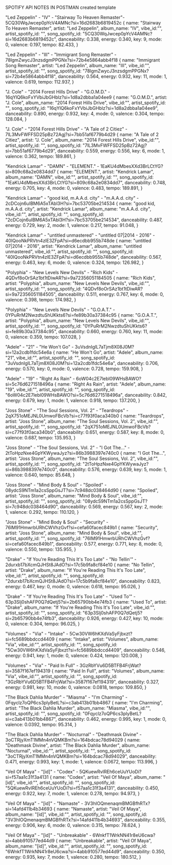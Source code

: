 SPOTIFY API NOTES IN POSTMAN created template

"Led Zeppelin" - "IV" - "Stairway To Heaven Remaster"-  5CQ30WqJwcep0pYcV4AMNc?si=16d2683b6819452c 
{
    name: "Stairway To Heaven Remaster",
    artist: "Led Zeppelin",
    album_name: "IV",
    vibe_id:"",
    artist_spotify_id: "",
    song_spotify_id: "5CQ30WqJwcep0pYcV4AMNc?si=16d2683b6819452c",
    danceability: 0.338,
    energy: 0.340,
    key: 9,
    mode: 0,
    valence: 0.197,
    tempo: 82.433,
}


"Led Zeppelin" - "III" - "Immigrant Song Remaster" - 78lgmZwycJ3nzsdgmPPGNx?si=72b4e5864abb4f18
{
    name: "Immigrant Song Remaster",
    artist: "Led Zeppelin",
    album_name: "III",
    vibe_id:"",
    artist_spotify_id: "",
    song_spotify_id: "78lgmZwycJ3nzsdgmPPGNx?si=72b4e5864abb4f18",
    danceability: 0.564,
    energy: 0.932,
    key: 11,
    mode: 1,
    valence: 0.619,
    tempo: 112.937,
}

"J. Cole" - "2014 Forest Hills Drive" - "G.O.M.D." - 16qYlQ6koFxYVbiJbGHblz?si=1d8a2dbba1a04ee9
{
    name: "G.O.M.D.",
    artist: "J. Cole",
    album_name: "2014 Forest Hills Drive",
    vibe_id:"",
    artist_spotify_id: "",
    song_spotify_id: "16qYlQ6koFxYVbiJbGHblz?si=1d8a2dbba1a04ee9",
    danceability: 0.890,
    energy: 0.932,
    key: 4,
    mode: 0,
    valence: 0.304,
    tempo: 128.084,
}

"J. Cole" - "2014 Forest Hills Drive" - "A Tale of 2 Citiez" -  7lL3MvFWFFSD25pBz72Agj?si=7bb51af6779b4d29
{
    name: "A Tale of 2 Citiez",
    artist: "J. Cole",
    album_name: "2014 Forest Hills Drive",
    vibe_id:"",
    artist_spotify_id: "",
    song_spotify_id: "7lL3MvFWFFSD25pBz72Agj?si=7bb51af6779b4d29",
    danceability: 0.559,
    energy: 0.556,
    key: 6,
    mode: 1,
    valence: 0.362,
    tempo: 189.861,
}

"Kendrick Lamar" - "DAMN" - "ELEMENT." - 1EaKU4dMbesXXd3BrLCtYG?si=809c68a2e0834dd7
{
    name: "ELEMENT.",
    artist: "Kendrick Lamar",
    album_name: "DAMN",
    vibe_id:"",
    artist_spotify_id: "",
    song_spotify_id: "1EaKU4dMbesXXd3BrLCtYG?si=809c68a2e0834dd7",
    danceability: 0.748,
    energy: 0.705,
    key: 4,
    mode: 0,
    valence: 0.483,
    tempo: 189.891,
}

"Kendrick Lamar" - "good kid, m.A.A.d. city" - "m.A.A.d. city" - 2cDCojn6uIBM6A5xTAbl3H?si=7bc53705be214534
{
    name: "good kid, m.A.A.d. city",
    artist: "Kendrick Lamar",
    album_name: "m.A.A.d. city",
    vibe_id:"",
    artist_spotify_id: "",
    song_spotify_id: "2cDCojn6uIBM6A5xTAbl3H?si=7bc53705be214534",
    danceability: 0.487,
    energy: 0.729,
    key: 2,
    mode: 1,
    valence: 0.217,
    tempo: 91.048,
}

"Kendrick Lamar" - "untitled unmastered" - "untitled 07|2014 - 2016" - 40IQooNkPRVtn4zlE3ZFpA?si=d6ecdbb955b748de
{
    name: "untitled 07|2014 - 2016",
    artist: "Kendrick Lamar",
    album_name: "untitled unmastered",
    vibe_id:"",
    artist_spotify_id: "",
    song_spotify_id: "40IQooNkPRVtn4zlE3ZFpA?si=d6ecdbb955b748de",
    danceability: 0.567,
    energy: 0.463,
    key: 6,
    mode: 0,
    valence: 0.324,
    tempo: 126.982,
}

"Polyphia" - "New Levels New Devils" - "Rich Kids" - 4QDvf8oOrSAz1bt1tDiwAR?si=9a72356051184505
{
    name: "Rich Kids",
    artist: "Polyphia",
    album_name: "New Levels New Devils",
    vibe_id:"",
    artist_spotify_id: "",
    song_spotify_id: "4QDvf8oOrSAz1bt1tDiwAR?si=9a72356051184505",
    danceability: 0.511,
    energy: 0.767,
    key: 6,
    mode: 0,
    valence: 0.398,
    tempo: 174.982,
}

"Polyphia" - "New Levels New Devils" - "G.O.A.T." - 0YPuRrM2NwzdtuShUKkts6?si=fe89b30a37384c95
{
    name: "G.O.A.T.",
    artist: "Polyphia",
    album_name: "New Levels New Devils",
    vibe_id:"",
    artist_spotify_id: "",
    song_spotify_id: "0YPuRrM2NwzdtuShUKkts6?si=fe89b30a37384c95",
    danceability: 0.660,
    energy: 0.760,
    key: 11,
    mode: 0,
    valence: 0.359,
    tempo: 107.028,
}

"Adele" - "21" - "He Won't Go" - 3uVsdnIglL7aTjm8X08J0M?si=12a2cdb1fdc54e6a
{
    name: "He Won't Go",
    artist: "Adele",
    album_name: "21",
    vibe_id:"",
    artist_spotify_id: "",
    song_spotify_id: "3uVsdnIglL7aTjm8X08J0M?si=12a2cdb1fdc54e6a",
    danceability: 0.706,
    energy: 0.570,
    key: 0,
    mode: 0,
    valence: 0.728,
    tempo: 159.908,
}

"Adele" - "19" - "Right As Rain" - 6oW04c2E7lebl09WHsBAWO?si=5c76d6271518496a
{
    name: "Right As Rain",
    artist: "Adele",
    album_name: "19",
    vibe_id:"",
    artist_spotify_id: "",
    song_spotify_id: "6oW04c2E7lebl09WHsBAWO?si=5c76d6271518496a",
    danceability: 0.842,
    energy: 0.679,
    key: 1,
    mode: 1,
    valence: 0.918,
    tempo: 137.200,
}

"Joss Stone" - "The Soul Sessions, Vol. 2" - "Teardrops" - 2qX751oMEJNL0UmwoFBcVb?si=c77f93f0aca340b0
{
    name: "Teardrops",
    artist: "Joss Stone",
    album_name: "The Soul Sessions, Vol. 2",
    vibe_id:"",
    artist_spotify_id: "",
    song_spotify_id: "2qX751oMEJNL0UmwoFBcVb?si=c77f93f0aca340b0",
    danceability: 0.651,
    energy: 0.587,
    key: 8,
    mode: 0,
    valence: 0.687,
    tempo: 135.953,
}

"Joss Stone" - "The Soul Sessions, Vol. 2" - "I Got The..." - 2tToHpzNxe4GpYKWywaJyz?si=86b3988397e740c0
{
    name: "I Got The...",
    artist: "Joss Stone",
    album_name: "The Soul Sessions, Vol. 2",
    vibe_id:"",
    artist_spotify_id: "",
    song_spotify_id: "2tToHpzNxe4GpYKWywaJyz?si=86b3988397e740c0",
    danceability: 0.576,
    energy: 0.639,
    key: 5,
    mode: 1,
    valence: 0.640,
    tempo: 85.648,
}

"Joss Stone" - "Mind Body & Soul" - "Spoiled" - 08ydcS9NTm1a2csSppGsJT?si=7c948dc038464d90
{
    name: "Spolied",
    artist: "Joss Stone",
    album_name: "Mind Body & Soul",
    vibe_id:"",
    artist_spotify_id: "",
    song_spotify_id: "08ydcS9NTm1a2csSppGsJT?si=7c948dc038464d90",
    danceability: 0.569,
    energy: 0.567,
    key: 2,
    mode: 1,
    valence: 0.292,
    tempo: 110.120,
}

"Joss Stone" - "Mind Body & Soul" - "Security" - 76lM91HmwrbURhCWVhzGvf?si=cefa60facec849b1
{
    name: "Security",
    artist: "Joss Stone",
    album_name: "Mind Body & Soul",
    vibe_id:"",
    artist_spotify_id: "",
    song_spotify_id: "76lM91HmwrbURhCWVhzGvf?si=cefa60facec849b1",
    danceability: 0.577,
    energy: 0.771,
    key: 8,
    mode: 0,
    valence: 0.550,
    tempo: 135.955,
}

"Drake" - "If You're Reading This It's Too Late" - "No Tellin'" - 2durxb17bXcmQJHSt8JAdO?si=17c5b9fa8cf84e10
{
    name: "No Tellin",
    artist: "Drake",
    album_name: "If You're Reading This It's Too Late",
    vibe_id:"",
    artist_spotify_id: "",
    song_spotify_id: "2durxb17bXcmQJHSt8JAdO?si=17c5b9fa8cf84e10",
    danceability: 0.823,
    energy: 0.467,
    key: 0,
    mode: 0,
    valence: 0.618,
    tempo: 95.026,
}

"Drake" - "If You're Reading This It's Too Late" - "Used To'" - 63p3Slj0shAFP0Q7dQetj5?si=2b65790bb4e74fb3
{
    name: "Used To",
    artist: "Drake",
    album_name: "If You're Reading This It's Too Late",
    vibe_id:"",
    artist_spotify_id: "",
    song_spotify_id: "63p3Slj0shAFP0Q7dQetj5?si=2b65790bb4e74fb3",
    danceability: 0.926,
    energy: 0.427,
    key: 10,
    mode: 0,
    valence: 0.304,
    tempo: 96.025,
}

"Volumes" - "Via" - "Intake" - 5Cw30VW6hKXdVaSyFjbxzt?si=fc5689bbdccd4409
{
    name: "Intake",
    artist: "Volumes",
    album_name: "Via",
    vibe_id:"",
    artist_spotify_id: "",
    song_spotify_id: "5Cw30VW6hKXdVaSyFjbxzt?si=fc5689bbdccd4409",
    danceability: 0.546,
    energy: 0.941,
    key: 1,
    mode: 0,
    valence: 0.424,
    tempo: 120.008,
}

"Volumes" - "Via" - "Paid In Full" - 3GzRbYVu6D5BTFB4FrjWat?si=3587f167ef194319
{
    name: "Paid In Full",
    artist: "Volumes",
    album_name: "Via",
    vibe_id:"",
    artist_spotify_id: "",
    song_spotify_id: "3GzRbYVu6D5BTFB4FrjWat?si=3587f167ef194319",
    danceability: 0.327,
    energy: 0.981,
    key: 10,
    mode: 0,
    valence: 0.0818,
    tempo: 109.850,
}

"The Black Dahlia Murder" - "Miasma" - "I'm Charming" - 0Fqyclz7oQP6cs3plyBetL?si=c3ab413b01bb4867
{
    name: "I'm Charming",
    artist: "The Black Dahlia Murder",
    album_name: "Miasma",
    vibe_id:"",
    artist_spotify_id: "",
    song_spotify_id: "0Fqyclz7oQP6cs3plyBetL?si=c3ab413b01bb4867",
    danceability: 0.462,
    energy: 0.995,
    key: 1,
    mode: 0,
    valence: 0.0392,
    tempo: 95.314,
}

"The Black Dahlia Murder" - "Nocturnal" - "Deathmask Divine" - 3oCTRjyXmT1MMn4nVQMKBm?si=164bdcac78d94029
{
    name: "Deathmask Divine",
    artist: "The Black Dahlia Murder",
    album_name: "Nocturnal",
    vibe_id:"",
    artist_spotify_id: "",
    song_spotify_id: "3oCTRjyXmT1MMn4nVQMKBm?si=164bdcac78d94029",
    danceability: 0.471,
    energy: 0.993,
    key: 1,
    mode: 1,
    valence: 0.0672,
    tempo: 113.996,
}

"Veil Of Maya" - "[id]" - "Codex" - 5QKuewRvIREh6ceUuYUoDi?si=f57aa1c31f3a4131
{
    name: "Codex",
    artist: "Veil Of Maya",
    album_name: "[id]",
    vibe_id:"",
    artist_spotify_id: "",
    song_spotify_id: "5QKuewRvIREh6ceUuYUoDi?si=f57aa1c31f3a4131",
    danceability: 0.450,
    energy: 0.922,
    key: 7,
    mode: 1,
    valence: 0.278,
    tempo: 94.973,
}

"Veil Of Maya" - "[id]" - "Namaste" - 3V3hIOQmenaqmBMGBfhRTx?si=14afd411b4b34693
{
    name: "Namaste",
    artist: "Veil Of Maya",
    album_name: "[id]",
    vibe_id:"",
    artist_spotify_id: "",
    song_spotify_id: "3V3hIOQmenaqmBMGBfhRTx?si=14afd411b4b34693",
    danceability: 0.355,
    energy: 0.906,
    key: 6,
    mode: 0,
    valence: 0.315,
    tempo: 78.624,
}

"Veil Of Maya" - "[id]" - "Unbreakable" - 6WnkfT1WrkNN41r8eU6cwa?si=4abb910577ed44d9
{
    name: "Unbreakable",
    artist: "Veil Of Maya",
    album_name: "[id]",
    vibe_id:"",
    artist_spotify_id: "",
    song_spotify_id: "6WnkfT1WrkNN41r8eU6cwa?si=4abb910577ed44d9",
    danceability: 0.350,
    energy: 0.935,
    key: 7,
    mode: 1,
    valence: 0.280,
    tempo: 180.512,
}

